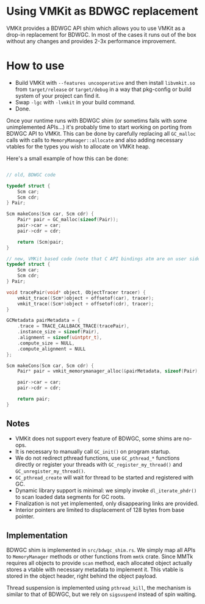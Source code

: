 # Using VMKit as BDWGC replacement

VMKit provides a BDWGC API shim which allows you to use VMKit as a drop-in replacement for BDWGC. In most of the
cases it runs out of the box without any changes and provides 2-3x performance improvement. 

# How to use

- Build VMKit with `--features uncooperative` and then install `libvmkit.so` from `target/release` or `target/debug`
in a way that pkg-config or build system of your project can find it.
- Swap `-lgc` with `-lvmkit` in your build command.
- Done.

Once your runtime runs with BDWGC shim (or sometims fails with some unimplemented APIs...) it's probably time
to start working on porting from BDWGC API to VMKit. This can be done by carefully replacing all `GC_malloc` calls
with calls to `MemoryManager::allocate` and also adding necessary vtables for the types you wish to allocate on VMKit heap.

Here's a small example of how this can be done:

```c

// old, BDWGC code

typedef struct {
    Scm car;
    Scm cdr;
} Pair;

Scm makeCons(Scm car, Scm cdr) {
    Pair* pair = GC_malloc(sizeof(Pair));
    pair->car = car;
    pair->cdr = cdr;

    return (Scm)pair;
}

// new, VMKit based code (note that C API bindings atm are on user side, vmkit does not provide them yet)
typedef struct {
    Scm car;
    Scm cdr;
} Pair;

void tracePair(void* object, ObjectTracer tracer) {
    vmkit_trace((Scm*)object + offsetof(car), tracer);
    vmkit_trace((Scm*)object + offsetof(cdr), tracer);
}

GCMetadata pairMetadata = {
    .trace = TRACE_CALLBACK_TRACE(tracePair),
    .instance_size = sizeof(Pair),
    .alignment = sizeof(uintptr_t),
    .compute_size = NULL,
    .compute_alignment = NULL
};

Scm makeCons(Scm car, Scm cdr) {
    Pair* pair = vmkit_memorymanager_alloc(&pairMetadata, sizeof(Pair), sizeof(uintptr_t), AllocationSemantics_Default);

    pair->car = car;
    pair->cdr = cdr;

    return pair;
}

```





## Notes

- VMKit does not support every feature of BDWGC, some shims are no-ops.
- It is necessary to manually call `GC_init()` on program startup. 
- We do not redirect pthread functions, use `GC_pthread_*` functions directly
or register your threads with `GC_register_my_thread()` and `GC_unregister_my_thread()`. 
- `GC_pthread_create` will wait for thread to be started and registered with GC. 
- Dynamic library support is minimal: we simply invoke `dl_iterate_phdr()` to scan loaded
data segments for GC roots. 
- Finalization is not yet implemented, only disappearing links are provided. 
- Interior pointers are limited to displacement of 128 bytes from base pointer.

## Implementation

BDWGC shim is implemented in `src/bdwgc_shim.rs`. We simply map all APIs to `MemoryManager` methods
or other functions from `mmtk` crate. Since MMTk requires all objects to provide `scan` method,
each allocated object actually stores a vtable with necessary metadata to implement it. This vtable
is stored in the object header, right behind the object payload. 

Thread suspension is implemented using `pthread_kill`, the mechanism is similar to that of BDWGC, but we
rely on `sigsuspend` instead of spin waiting. 